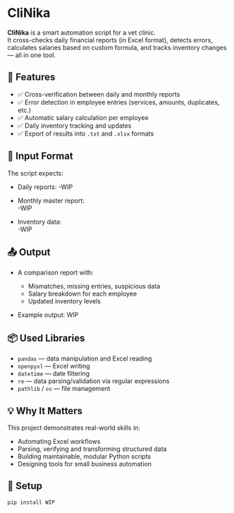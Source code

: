 # CliNika

**CliNika** is a smart automation script for a vet clinic.  
It cross-checks daily financial reports (in Excel format), detects errors, calculates salaries based on custom formula, and tracks inventory changes — all in one tool.

## 🔧 Features

- ✅ Cross-verification between daily and monthly reports
- ✅ Error detection in employee entries (services, amounts, duplicates, etc.)
- ✅ Automatic salary calculation per employee
- ✅ Daily inventory tracking and updates
- ✅ Export of results into `.txt` and `.xlsx` formats

## 📂 Input Format

The script expects:

- Daily reports:
    -WIP

- Monthly master report:  
  -WIP

- Inventory data:  
  -WIP

## 📤 Output

- A comparison report with:
  - Mismatches, missing entries, suspicious data
  - Salary breakdown for each employee
  - Updated inventory levels

- Example output: WIP

## 📦 Used Libraries

- `pandas` — data manipulation and Excel reading
- `openpyxl` — Excel writing
- `datetime` — date filtering
- `re` — data parsing/validation via regular expressions
- `pathlib` / `os` — file management

## 💡 Why It Matters

This project demonstrates real-world skills in:

- Automating Excel workflows
- Parsing, verifying and transforming structured data
- Building maintainable, modular Python scripts
- Designing tools for small business automation

## 🔧 Setup

```bash
pip install WIP